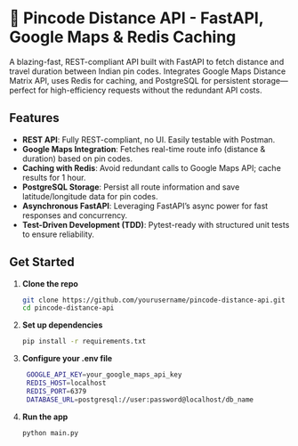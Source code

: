 # 🚗 Pincode Distance API - FastAPI, Google Maps & Redis Caching

A blazing-fast, REST-compliant API built with FastAPI to fetch distance and travel duration between Indian pin codes. Integrates Google Maps Distance Matrix API, uses Redis for caching, and PostgreSQL for persistent storage—perfect for high-efficiency requests without the redundant API costs.

## Features

- **REST API**: Fully REST-compliant, no UI. Easily testable with Postman.
- **Google Maps Integration**: Fetches real-time route info (distance & duration) based on pin codes.
- **Caching with Redis**: Avoid redundant calls to Google Maps API; cache results for 1 hour.
- **PostgreSQL Storage**: Persist all route information and save latitude/longitude data for pin codes.
- **Asynchronous FastAPI**: Leveraging FastAPI’s async power for fast responses and concurrency.
- **Test-Driven Development (TDD)**: Pytest-ready with structured unit tests to ensure reliability.

## Get Started

1. **Clone the repo**
   ```bash
   git clone https://github.com/yourusername/pincode-distance-api.git
   cd pincode-distance-api
   ```

2. **Set up dependencies**
   ```bash
   pip install -r requirements.txt
   ```

3. **Configure your .env file**
   ```bash
    GOOGLE_API_KEY=your_google_maps_api_key
    REDIS_HOST=localhost
    REDIS_PORT=6379
    DATABASE_URL=postgresql://user:password@localhost/db_name
   ```

4. **Run the app**
    ```bash
   python main.py
   ```
